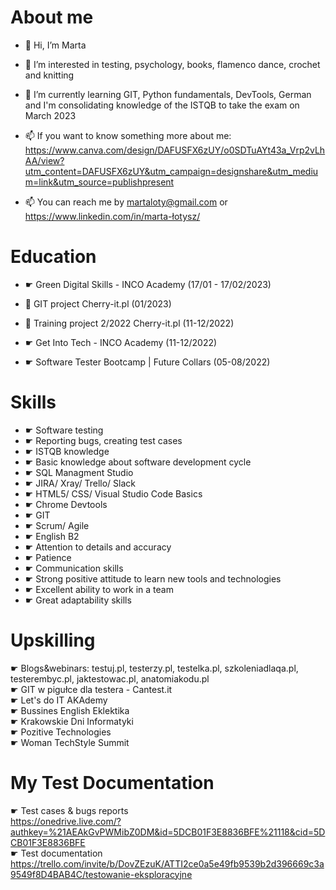<H1> About me</H1>


- 👋 Hi, I’m Marta

- 👀 I’m interested in testing, psychology, books, flamenco dance, crochet and knitting

- 🌱 I’m currently learning GIT, Python fundamentals, DevTools, German and I'm consolidating knowledge of the ISTQB to take the exam on March 2023

- 📫 If you want to know something more about me: https://www.canva.com/design/DAFUSFX6zUY/o0SDTuAYt43a_Vrp2vLhAA/view?utm_content=DAFUSFX6zUY&utm_campaign=designshare&utm_medium=link&utm_source=publishpresent </br>

- 📫 You can reach me by martaloty@gmail.com or https://www.linkedin.com/in/marta-łotysz/

<H1>Education </H1>

- ☛ Green Digital Skills - INCO Academy (17/01 - 17/02/2023)

- 🌱 GIT project Cherry-it.pl (01/2023)

- 🌱 Training project 2/2022 Cherry-it.pl (11-12/2022)

- ☛ Get Into Tech - INCO Academy (11-12/2022)

- ☛ Software Tester Bootcamp | Future Collars (05-08/2022)

<H1> Skills </h1>

- ☛ Software testing
- ☛ Reporting bugs, creating test cases
- ☛ ISTQB knowledge
- ☛ Basic knowledge about software development cycle
- ☛ SQL Managment Studio 
- ☛ JIRA/ Xray/ Trello/ Slack
- ☛ HTML5/ CSS/ Visual Studio Code Basics
- ☛ Chrome Devtools
- ☛ GIT
- ☛ Scrum/ Agile
- ☛ English B2
- ☛ Attention to details and accuracy
- ☛ Patience
- ☛ Communication skills
- ☛ Strong positive attitude to learn new tools and technologies
- ☛ Excellent ability to work in a team
- ☛ Great adaptability skills

<H1> Upskilling </h1>

 ☛ Blogs&webinars: testuj.pl, testerzy.pl, testelka.pl, szkoleniadlaqa.pl, testerembyc.pl, jaktestowac.pl, anatomiakodu.pl </br>
 ☛ GIT w pigułce dla testera - Cantest.it </br>
 ☛ Let's do IT AKAdemy </br>
 ☛ Bussines English Eklektika </br>
 ☛ Krakowskie Dni Informatyki </br>
 ☛ Pozitive Technologies </br>
 ☛ Woman TechStyle Summit </br>
 
 <H1> My Test Documentation </h1>

 ☛ Test cases & bugs reports </br>
 https://onedrive.live.com/?authkey=%21AEAkGvPWMibZ0DM&id=5DCB01F3E8836BFE%21118&cid=5DCB01F3E8836BFE </br>
 ☛ Test documentation </br>
 https://trello.com/invite/b/DovZEzuK/ATTI2ce0a5e49fb9539b2d396669c3a9549f8D4BAB4C/testowanie-eksploracyjne




<!---
martalotysz/martalotysz is a ✨ special ✨ repository because its `README.md` (this file) appears on your GitHub profile.
You can click the Preview link to take a look at your changes.
--->
